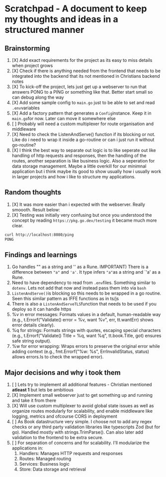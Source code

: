 # Scratchpad - A document to keep my thoughts and ideas in a structured manner

## Brainstorming

1. [X] Add exact requirements for the project as its easy to miss details when project grows
2. [X] Check if there is anything needed from the frontend that needs to be integrated into the backend that its not mentioned in Christians backend notes
3. [X] To kick-off the project, lets just get up a webserver to run that answers PONG to a PING or something like that. Better start small so can debug along the way
4. [X] Add some sample config to `main.go` just to be able to set and read `.env`variables
5. [X] Add a factory pattern that generates a `Config`instance. Keep it in `main.go`for now. Later can move it somewhere else
6. [ ] Probably will need a custom multiplexer for route organisation and middleware
7. [X] Need to check the ListenAndServe() function if its blocking or not. Like do i need to wrap it inside a go-routine or can i just run it without go-routine?
8. [X] I think the best way to separate out logic is to like seperate out like handling of http requests and responses, then the handling of the routes, another separation is like business logic. Also a seperation for data storage management. Maybe a little overkill for our minimnal application but i think maybe its good to show usually how i usually work in larger projects and how i like to structure my applications.

## Random thoughts

1. [X] It was more easier than i expected with the webserver. Really smoooth. Result below:
2. [X] Testing was initially very confusing but once you understood the concept by reading `https://pkg.go.dev/testing` it became much more clear.

```bash
curl http://localhost:8080/ping
PONG
```
## Findings and learnings

1. Go handles "" as a string and '' as a Rune. IMPORTANT) There is a difference between `"a"` and `'a'`. It type infers `"a"`as a string and `'a' as a Rune.
2. Need to have dependency to read from `.env`files. Something similar to `dotenv`. Lets not add that now and instead pass them into via `bash`
3. `ListenAndServe()`is blocking so this needs to be wrapped in a go routine. Seen this similar pattern as IFFE functions as in ts/js
4. There is also a `ListenAndServeTLS`function that needs to be used if you deploy so it can handle https
5. %v in error messages: Formats values in a default, human-readable way (e.g., t.Errorf("Validate() error = %v, want %v", err, tt.wantErr) shows error details clearly).
6. %q for strings: Formats strings with quotes, escaping special characters (e.g., t.Errorf("Validate() Title = %q, want %q", tt.book.Title, got) ensures safe string output).
7. %w for error wrapping: Wraps errors to preserve the original error while adding context (e.g., fmt.Errorf("%w: %s", ErrInvalidStatus, status) allows errors.Is to check the wrapped error).


## Major decisions and why i took them

1. [ ] Lets try to implement all additional features - Christian mentioned **atleast 1** but lets be ambitious
2. [X] Implement small webserver just to get something up and running and take it from there
3. [X] Will use custom multiplexer to avoid global state issues as well as organize routes modularly for scalability, and enable middleware like logging, metrics and ofcourse CORS in deployment
4. [ ] As Book datastructure very simple. I choose not to add any regex checks or any third party validation libraries like typescripts Zod (but for go). Handled mostly with strings.TrimParse(). Can also later add validation to the frontend to be extra secure.
5. [ ] For separation of concerns and for scalability. I'll modularize the applications in:
   1. Handlers: Manages HTTP requests and responses
   2. Routes: Managed routing
   3. Services: Business logic
   4. Store: Data storage and retrieval
